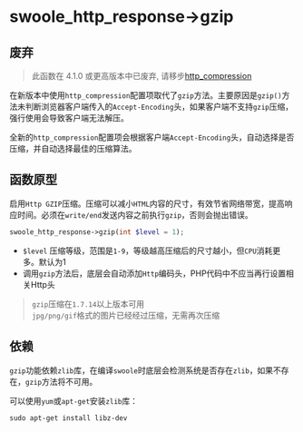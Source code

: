 # swoole_http_response->gzip

废弃
---
> 此函数在 4.1.0 或更高版本中已废弃, 请移步[http_compression](https://wiki.swoole.com/wiki/page/973.html)

在新版本中使用`http_compression`配置项取代了`gzip`方法。主要原因是`gzip()`方法未判断浏览器客户端传入的`Accept-Encoding`头，如果客户端不支持`gzip`压缩，强行使用会导致客户端无法解压。

全新的`http_compression`配置项会根据客户端`Accept-Encoding`头，自动选择是否压缩，并自动选择最佳的压缩算法。

函数原型
----
启用`Http GZIP`压缩。压缩可以减小`HTML`内容的尺寸，有效节省网络带宽，提高响应时间。必须在`write/end`发送内容之前执行`gzip`，否则会抛出错误。

```php
swoole_http_response->gzip(int $level = 1);
```

* `$level` 压缩等级，范围是`1-9`，等级越高压缩后的尺寸越小，但`CPU`消耗更多。默认为1
* 调用`gzip`方法后，底层会自动添加`Http`编码头，PHP代码中不应当再行设置相关Http头

> `gzip`压缩在`1.7.14`以上版本可用  
> `jpg/png/gif`格式的图片已经经过压缩，无需再次压缩  

依赖
----
`gzip`功能依赖`zlib`库，在编译`swoole`时底层会检测系统是否存在`zlib`，如果不存在，`gzip`方法将不可用。

可以使用`yum`或`apt-get`安装`zlib`库：
```shell
sudo apt-get install libz-dev
```
